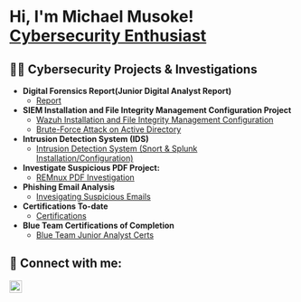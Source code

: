  <h1>Hi, I'm Michael Musoke! <br/><a href="https://www.linkedin.com/in/michael-musoke/">Cybersecurity Enthusiast</a></h1>
<h2>👨‍💻 Cybersecurity Projects & Investigations</h2>

- <b>Digital Forensics Report(Junior Digital Analyst Report)</b>
  - [Report](https://github.com/Muts256/Digital-Forensics)
- <b>SIEM Installation and File Integrity Management Configuration Project</b>
  - [Wazuh Installation and File Integrity Management Configuration](https://https://github.com/Muts256/SIEM)
  - [Brute-Force Attack on Active Directory](https://github.com/Muts256/)
- <b>Intrusion Detection System (IDS)</b>
  - [Intrusion Detection System (Snort & Splunk Installation/Configuration)](https://github.com/Muts256/IDS)
- <b>Investigate Suspicious PDF Project:</b>
  - [REMnux PDF Investigation](https://github.com/Muts256/Suspicious-PDF)
- <b>Phishing Email Analysis</b>
  - [Invesigating Suspicious Emails](https://github.com/Muts256/Email-Analysis)
- <b>Certifications To-date</b>
  - [Certifications](https://github.com/Muts256/Certifications)
- <b>Blue Team Certifications of Completion</b>
  - [Blue Team Junior Analyst Certs](https://github.com/Muts256/Blue-Team-Certs)



<h2> 🤳 Connect with me:</h2>

[<img align="left" alt="michael-musoke | LinkedIn" width="22px" src="https://cdn.jsdelivr.net/npm/simple-icons@v3/icons/linkedin.svg" />][linkedin]

[linkedin]: https://linkedin.com/in/michael-musoke

<!--
**Muts256/Muts256** is a ✨ _special_ ✨ repository because its `README.md` (this file) appears on your GitHub profile.

Here are some ideas to get you started:

- 🔭 I’m currently working on ...
- 🌱 I’m currently learning ...
- 👯 I’m looking to collaborate on ...
- 🤔 I’m looking for help with ...
- 💬 Ask me about ...
- 📫 How to reach me: ...
- 😄 Pronouns: ...
- ⚡ Fun fact: ...
-->
